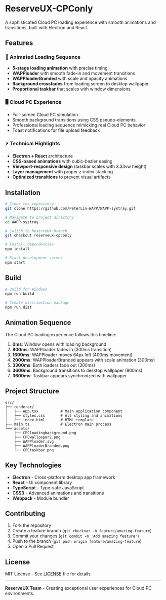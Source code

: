 # ReserveUX-CPConly

A sophisticated Cloud PC loading experience with smooth animations and transitions, built with Electron and React.

## Features

### 🎨 **Animated Loading Sequence**
- **5-stage loading animation** with precise timing
- **WAPPloader** with smooth fade-in and movement transitions
- **WAPPloaderBranded** with scale and opacity animations
- **Background crossfades** from loading screen to desktop wallpaper
- **Proportional taskbar** that scales with window dimensions

### 🖥️ **Cloud PC Experience**
- Full-screen Cloud PC simulation
- Smooth background transitions using CSS pseudo-elements
- Professional loading sequence mimicking real Cloud PC behavior
- Toast notifications for file upload feedback

### ⚡ **Technical Highlights**
- **Electron + React** architecture
- **CSS-based animations** with cubic-bezier easing
- **Viewport-responsive design** (taskbar scales with 3.33vw height)
- **Layer management** with proper z-index stacking
- **Optimized transitions** to prevent visual artifacts

## Installation

```bash
# Clone the repository
git clone https://github.com/PeterLin-WAPP/WAPP-systray.git

# Navigate to project directory
cd WAPP-systray

# Switch to ReserveUX branch
git checkout reserveux-cpconly

# Install dependencies
npm install

# Start development server
npm start
```

## Build

```bash
# Build for Windows
npm run build

# Create distribution package
npm run dist
```

## Animation Sequence

The Cloud PC loading experience follows this timeline:

1. **0ms**: Window opens with loading background
2. **800ms**: WAPPloader fades in (300ms transition)
3. **1600ms**: WAPPloader moves 64px left (400ms movement)
4. **2000ms**: WAPPloaderBranded appears with scale animation (300ms)
5. **3300ms**: Both loaders fade out (300ms)
6. **3600ms**: Background transitions to desktop wallpaper (800ms)
7. **3600ms**: Taskbar appears synchronized with wallpaper

## Project Structure

```
src/
├── renderer/
│   ├── App.tsx          # Main application component
│   ├── styles.css       # All styling and animations
│   └── index.html       # HTML template
├── main.ts              # Electron main process
└── assets/
    ├── CPCloadingbackground.png
    ├── CPCwallpaper2.png
    ├── WAPPloader.svg
    ├── WAPPloaderBranded.png
    └── CPCtaskbar.png
```

## Key Technologies

- **Electron** - Cross-platform desktop app framework
- **React** - UI component library
- **TypeScript** - Type-safe JavaScript
- **CSS3** - Advanced animations and transitions
- **Webpack** - Module bundler

## Contributing

1. Fork the repository
2. Create a feature branch (`git checkout -b feature/amazing-feature`)
3. Commit your changes (`git commit -m 'Add amazing feature'`)
4. Push to the branch (`git push origin feature/amazing-feature`)
5. Open a Pull Request

## License

MIT License - See [LICENSE](LICENSE) file for details.

---

**ReserveUX Team** - Creating exceptional user experiences for Cloud PC environments.